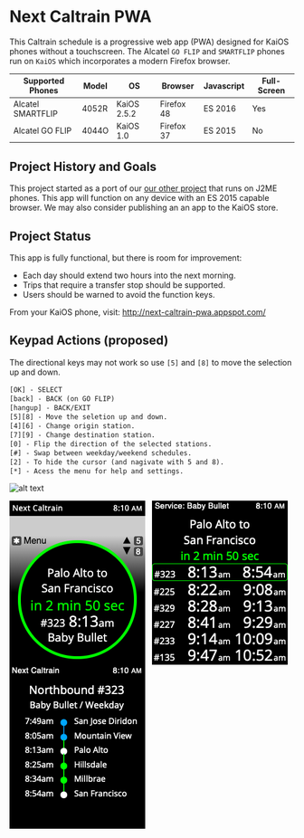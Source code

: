 # Next Caltrain PWA

This Caltrain schedule is a progressive web app (PWA) designed for KaiOS phones without a touchscreen.
The Alcatel `GO FLIP` and `SMARTFLIP` phones run on `KaiOS` which incorporates a modern Firefox browser.

| Supported Phones  | Model | OS          | Browser    | Javascript | Full-Screen |
| ----------------- | ------|------------ | ---------- | ---------- | ----------- |
| Alcatel SMARTFLIP | 4052R | KaiOS 2.5.2 | Firefox 48 | ES 2016    | Yes         |
| Alcatel GO FLIP   | 4044O | KaiOS 1.0   | Firefox 37 | ES 2015    | No          |

## Project History and Goals

This project started as a port of our [our other project](https://github.com/woodie/Caltrain-Schedule-MIDlet)
that runs on J2ME phones. This app will function on any device with an ES 2015 capable browser.
We may also consider publishing an an app to the KaiOS store.

## Project Status

This app is fully functional, but there is room for improvement:
- Each day should extend two hours into the next morning.
- Trips that require a transfer stop should be supported. 
- Users should be warned to avoid the function keys.

From your KaiOS phone, visit: http://next-caltrain-pwa.appspot.com/

## Keypad Actions (proposed)

The directional keys may not work so use `[5]` and `[8]` to move the selection up and down.

    [OK] - SELECT
    [back] - BACK (on GO FLIP)
    [hangup] - BACK/EXIT
    [5][8] - Move the seletion up and down.
    [4][6] - Change origin station.
    [7][9] - Change destination station.
    [0] - Flip the direction of the selected stations.
    [#] - Swap between weekday/weekend schedules.
    [2] - To hide the cursor (and nagivate with 5 and 8).
    [*] - Acess the menu for help and settings.

![alt text](https://raw.githubusercontent.com/woodie/next-caltrain-pwa/master/docs/phones.png)

<img src="https://raw.githubusercontent.com/woodie/next-caltrain-pwa/master/docs/hero.png"
     valign="top"> &nbsp; <img
     src="https://raw.githubusercontent.com/woodie/next-caltrain-pwa/master/docs/grid.png"
     valign="top"> &nbsp; <img
     src="https://raw.githubusercontent.com/woodie/next-caltrain-pwa/master/docs/trip.png"
     valign="top">
